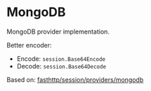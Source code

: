 # MongoDB

MongoDB provider implementation.

Better encoder:

- Encode: `session.Base64Encode`
- Decode: `session.Base64Decode`

Based on: [fasthttp/session/providers/mongodb](https://github.com/fasthttp/session/tree/master/providers/mongodb)
